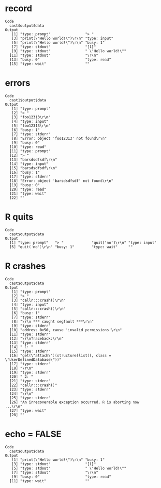 # record

    Code
      cast$output$data
    Output
       [1] "type: prompt"                "> "                         
       [3] "print(\"Hello world!\")\r\n" "type: input"                
       [5] "print(\"Hello world!\")\r\n" "busy: 1"                    
       [7] "type: stdout"                "[1]"                        
       [9] "type: stdout"                " \"Hello world!\""          
      [11] "type: stdout"                "\r\n"                       
      [13] "busy: 0"                     "type: read"                 
      [15] "type: wait"                  ""                           

# errors

    Code
      cast1$output$data
    Output
       [1] "type: prompt"                             
       [2] "> "                                       
       [3] "foo12313\r\n"                             
       [4] "type: input"                              
       [5] "foo12313\r\n"                             
       [6] "busy: 1"                                  
       [7] "type: stderr"                             
       [8] "Error: object 'foo12313' not found\r\n"   
       [9] "busy: 0"                                  
      [10] "type: read"                               
      [11] "type: prompt"                             
      [12] "> "                                       
      [13] "barsdsdfsdf\r\n"                          
      [14] "type: input"                              
      [15] "barsdsdfsdf\r\n"                          
      [16] "busy: 1"                                  
      [17] "type: stderr"                             
      [18] "Error: object 'barsdsdfsdf' not found\r\n"
      [19] "busy: 0"                                  
      [20] "type: read"                               
      [21] "type: wait"                               
      [22] ""                                         

# R quits

    Code
      cast$output$data
    Output
      [1] "type: prompt"   "> "             "quit('no')\r\n" "type: input"   
      [5] "quit('no')\r\n" "busy: 1"        "type: wait"     ""              

# R crashes

    Code
      cast$output$data
    Output
       [1] "type: prompt"                                                       
       [2] "> "                                                                 
       [3] "callr:::crash()\r\n"                                                
       [4] "type: input"                                                        
       [5] "callr:::crash()\r\n"                                                
       [6] "busy: 1"                                                            
       [7] "type: stderr"                                                       
       [8] "\r\n *** caught segfault ***\r\n"                                   
       [9] "type: stderr"                                                       
      [10] "address 0x50, cause 'invalid permissions'\r\n"                      
      [11] "type: stderr"                                                       
      [12] "\r\nTraceback:\r\n"                                                 
      [13] "type: stderr"                                                       
      [14] " 1: "                                                               
      [15] "type: stderr"                                                       
      [16] "get(\"attach\")(structure(list(), class = \"UserDefinedDatabase\"))"
      [17] "type: stderr"                                                       
      [18] "\r\n"                                                               
      [19] "type: stderr"                                                       
      [20] " 2: "                                                               
      [21] "type: stderr"                                                       
      [22] "callr:::crash()"                                                    
      [23] "type: stderr"                                                       
      [24] "\r\n"                                                               
      [25] "type: stderr"                                                       
      [26] "An irrecoverable exception occurred. R is aborting now ...\r\n"     
      [27] "type: wait"                                                         
      [28] ""                                                                   

# echo = FALSE

    Code
      cast$output$data
    Output
       [1] "print(\"Hello world!\")\r\n" "busy: 1"                    
       [3] "type: stdout"                "[1]"                        
       [5] "type: stdout"                " \"Hello world!\""          
       [7] "type: stdout"                "\r\n"                       
       [9] "busy: 0"                     "type: read"                 
      [11] "type: wait"                  ""                           

